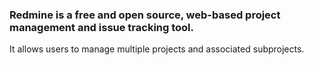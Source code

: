 
### Redmine is a free and open source, web-based project management and issue tracking tool. 

It allows users to manage multiple projects and associated subprojects. 

















